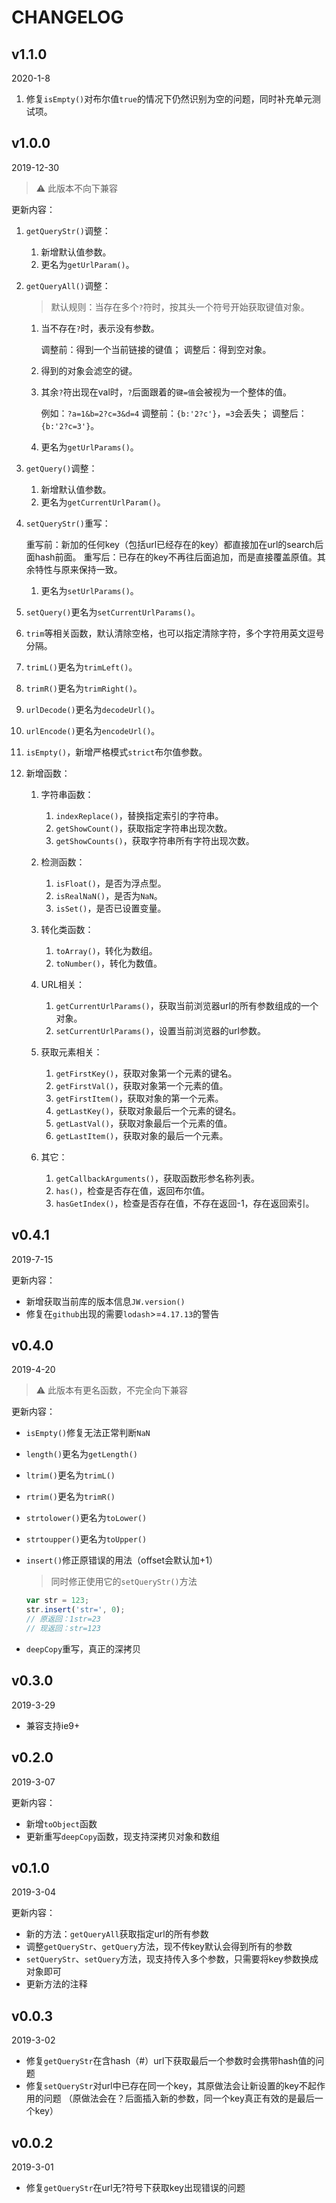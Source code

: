 
# CHANGELOG

## v1.1.0

2020-1-8

1. 修复`isEmpty()`对布尔值`true`的情况下仍然识别为空的问题，同时补充单元测试项。


## v1.0.0

2019-12-30

> :warning: 此版本不向下兼容

更新内容：

1. `getQueryStr()`调整：

    1. 新增默认值参数。
    1. 更名为`getUrlParam()`。

1. `getQueryAll()`调整：

    > 默认规则：当存在多个`?`符时，按其头一个符号开始获取键值对象。

    1. 当不存在`?`时，表示没有参数。

        调整前：得到一个当前链接的键值；
        调整后：得到空对象。

    1. 得到的对象会滤空的键。
    1. 其余`?`符出现在val时，`?`后面跟着的`键=值`会被视为一个整体的值。

        例如：`?a=1&b=2?c=3&d=4`
        调整前：`{b:'2?c'}`，`=3`会丢失；
        调整后：`{b:'2?c=3'}`。

    1. 更名为`getUrlParams()`。

1. `getQuery()`调整：

    1. 新增默认值参数。
    1. 更名为`getCurrentUrlParam()`。

1. `setQueryStr()`重写：

    重写前：新加的任何key（包括url已经存在的key）都直接加在url的search后面hash前面。
    重写后：已存在的key不再往后面追加，而是直接覆盖原值。其余特性与原来保持一致。

    1. 更名为`setUrlParams()`。

1. `setQuery()`更名为`setCurrentUrlParams()`。
1. `trim`等相关函数，默认清除空格，也可以指定清除字符，多个字符用英文逗号分隔。
1. `trimL()`更名为`trimLeft()`。
1. `trimR()`更名为`trimRight()`。
1. `urlDecode()`更名为`decodeUrl()`。
1. `urlEncode()`更名为`encodeUrl()`。
1. `isEmpty()`，新增严格模式`strict`布尔值参数。
1. 新增函数：

    1. 字符串函数：

        1. `indexReplace()`，替换指定索引的字符串。
        1. `getShowCount()`，获取指定字符串出现次数。
        1. `getShowCounts()`，获取字符串所有字符出现次数。

    1. 检测函数：

        1. `isFloat()`，是否为浮点型。
        1. `isRealNaN()`，是否为`NaN`。
        1. `isSet()`，是否已设置变量。

    1. 转化类函数：

        1. `toArray()`，转化为数组。
        1. `toNumber()`，转化为数值。

    1. URL相关：

        1. `getCurrentUrlParams()`，获取当前浏览器url的所有参数组成的一个对象。
        1. `setCurrentUrlParams()`，设置当前浏览器的url参数。

    1. 获取元素相关：

        1. `getFirstKey()`，获取对象第一个元素的键名。
        1. `getFirstVal()`，获取对象第一个元素的值。
        1. `getFirstItem()`，获取对象的第一个元素。
        1. `getLastKey()`，获取对象最后一个元素的键名。
        1. `getLastVal()`，获取对象最后一个元素的值。
        1. `getLastItem()`，获取对象的最后一个元素。

    1. 其它：

        1. `getCallbackArguments()`，获取函数形参名称列表。
        1. `has()`，检查是否存在值，返回布尔值。
        1. `hasGetIndex()`，检查是否存在值，不存在返回-1，存在返回索引。


## v0.4.1

2019-7-15

更新内容：

- 新增获取当前库的版本信息`JW.version()`
- 修复在`github`出现的需要`lodash`>=`4.17.13`的警告


## v0.4.0

2019-4-20

> :warning: 此版本有更名函数，不完全向下兼容

更新内容：

- `isEmpty()`修复无法正常判断`NaN`
- `length()`更名为`getLength()`
- `ltrim()`更名为`trimL()`
- `rtrim()`更名为`trimR()`
- `strtolower()`更名为`toLower()`
- `strtoupper()`更名为`toUpper()`
- `insert()`修正原错误的用法（offset会默认加+1）

    > 同时修正使用它的`setQueryStr()`方法

    ```js
    var str = 123;
    str.insert('str=', 0);
    // 原返回：1str=23
    // 现返回：str=123
    ```

- `deepCopy`重写，真正的深拷贝


## v0.3.0

2019-3-29

- 兼容支持ie9+


## v0.2.0

2019-3-07

更新内容：

- 新增`toObject`函数
- 更新重写`deepCopy`函数，现支持深拷贝对象和数组


## v0.1.0

2019-3-04

更新内容：

- 新的方法：`getQueryAll`获取指定url的所有参数
- 调整`getQueryStr`、`getQuery`方法，现不传key默认会得到所有的参数
- `setQueryStr`、`setQuery`方法，现支持传入多个参数，只需要将key参数换成对象即可
- 更新方法的注释


## v0.0.3

2019-3-02

- 修复`getQueryStr`在含hash（#）url下获取最后一个参数时会携带hash值的问题
- 修复`setQueryStr`对url中已存在同一个key，其原做法会让新设置的key不起作用的问题
  （原做法会在？后面插入新的参数，同一个key真正有效的是最后一个key）


## v0.0.2

2019-3-01

- 修复`getQueryStr`在url无?符号下获取key出现错误的问题